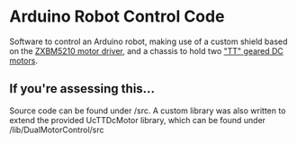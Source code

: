 # Arduino Robot Control Code
Software to control an Arduino robot, making use of a custom shield based on the [ZXBM5210 motor driver](https://www.diodes.com/assets/Datasheets/products_inactive_data/ZXBM5210.pdf), and a chassis to hold two ["TT" geared DC motors](https://www.adafruit.com/product/3777). 

## If you're assessing this...
Source code can be found under /src. A custom library was also written to extend the provided UcTTDcMotor library, which can be found under /lib/DualMotorControl/src